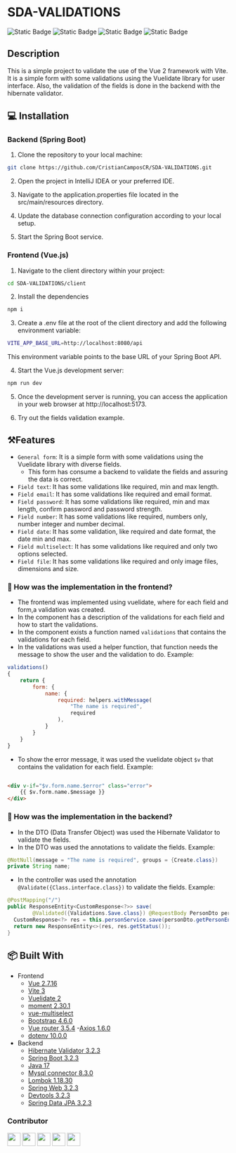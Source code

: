 # SDA-VALIDATIONS

![Static Badge](https://img.shields.io/badge/Status-working-blue)
![Static Badge](https://img.shields.io/badge/Version-1.0.0-blue)
![Static Badge](https://img.shields.io/badge/Author-SDA-blue)
![Static Badge](https://img.shields.io/badge/Date-2024-blue)

[//]: # (https://shields.io/badges)

## Description

This is a simple project to validate the use of the Vue 2 framework with Vite. It is a simple form with some validations
using the Vuelidate library for user interface.
Also, the validation of the fields is done in the backend with the hibernate validator.

## 💻 Installation

### Backend (Spring Boot)

1. Clone the repository to your local machine:

```bash
git clone https://github.com/CristianCamposCR/SDA-VALIDATIONS.git
```

2. Open the project in IntelliJ IDEA or your preferred IDE.

3. Navigate to the application.properties file located in the src/main/resources directory.

4. Update the database connection configuration according to your local setup.

5. Start the Spring Boot service.

### Frontend (Vue.js)

1. Navigate to the client directory within your project:

``` bash
cd SDA-VALIDATIONS/client
```

2. Install the dependencies

```bash
npm i
```

3. Create a .env file at the root of the client directory and add the following environment variable:

```bash
VITE_APP_BASE_URL=http://localhost:8080/api
```
This environment variable points to the base URL of your Spring Boot API.

4. Start the Vue.js development server:

```bash
npm run dev
```

5. Once the development server is running, you can access the application in your web browser at http://localhost:5173.

6. Try out the fields validation example.


## ⚒️Features

- `General form`: It is a simple form with some validations using the Vuelidate library with diverse fields.
    - This form has consume a backend to validate the fields and assuring the data is correct.
- `Field text`: It has some validations like required, min and max length.
- `Field email`: It has some validations like required and email format.
- `Field password`: It has some validations like required, min and max length, confirm password and password strength.
- `Field number`: It has some validations like required, numbers only, number integer and number decimal.
- `Field date`: It  has some validation, like required and date format, the date min and max.
- `Field multiselect`: It has some validations like required and only two options selected.
- `Field file`: It has some validations like required and only image files, dimensions and size.

### 📕 How was the implementation in the frontend?

- The frontend was implemented using vuelidate, where for each field and form,a validation was created.
- In the component has a description of the validations for each field and how to start the validations.
- In the component exists a function named `validations` that contains the validations for each field.
- In the validations was used a helper function, that function needs the message to show the user and the validation to
  do.
  Example:

```javascript
validations()
{
    return {
        form: {
            name: {
                required: helpers.withMessage(
                    "The name is required",
                    required
                ),
            }
        }
    }
}
```

- To show the error message, it was used the vuelidate object `$v` that contains the validation for each field.
  Example:

```html

<div v-if="$v.form.name.$error" class="error">
    {{ $v.form.name.$message }}
</div>
```

### 📓 How was the implementation in the backend?

- In the DTO (Data Transfer Object) was used the Hibernate Validator to validate the fields.
- In the DTO was used the annotations to validate the fields. Example:

```java
@NotNull(message = "The name is required", groups = {Create.class})
private String name;
```

- In the controller was used the annotation `@Validate({Class.interface.class})` to validate the fields. Example:

```java
@PostMapping("/")
public ResponseEntity<CustomResponse<?>> save(
        @Validated({Validations.Save.class}) @RequestBody PersonDto personDto) {
  CustomResponse<?> res = this.personService.save(personDto.getPersonEntity());
  return new ResponseEntity<>(res, res.getStatus());
}
```

## 📦 Built With

- Frontend
    - [Vue 2.7.16](https://v2.vuejs.org/)
    - [Vite 3](https://vitejs.dev/)
    - [Vuelidate 2](https://vuelidate.js.org/)
    - [moment 2.30.1](https://momentjs.com/)
    - [vue-multiselect](https://vue-multiselect.js.org/)
    - [Bootstrap 4.6.0](https://getbootstrap.com/docs/4.6/getting-started/introduction/)
    - [Vue router 3.5.4](https://router.vuejs.org/)
      -[Axios 1.6.0](https://axios-http.com/docs/intro)
    - [dotenv 10.0.0](https://www.npmjs.com/package/dotenv)
- Backend
    - [Hibernate Validator 3.2.3](https://hibernate.org/validator/)
    - [Spring Boot 3.2.3](https://spring.io/projects/spring-boot)
    - [Java 17](https://www.oracle.com/java/technologies/javase/jdk17-archive-downloads.html)
    - [Mysql connector 8.3.0](https://dev.mysql.com/downloads/connector/j/)
    - [Lombok 1.18.30](https://projectlombok.org/)
    - [Spring Web 3.2.3](https://spring.io/guides/gs/spring-boot/)
    - [Devtools 3.2.3](https://docs.spring.io/spring-boot/docs/1.5.16.RELEASE/reference/html/using-boot-devtools.html)
    - [Spring Data JPA 3.2.3](https://spring.io/guides/gs/accessing-data-jpa/)

### Contributor


<img src="https://avatars.githubusercontent.com/u/105768917?s=400&amp;v=4" width="30"/>
<img src="https://avatars.githubusercontent.com/u/105690822?s=60&v=4" width="30"/>
<img src="https://avatars.githubusercontent.com/u/105692302?s=60&v=4" width="30"/>
<img src="https://avatars.githubusercontent.com/u/105668860?v=4" width="30"/>
<img src="https://avatars.githubusercontent.com/u/105619807?v=4" width="30"/>




